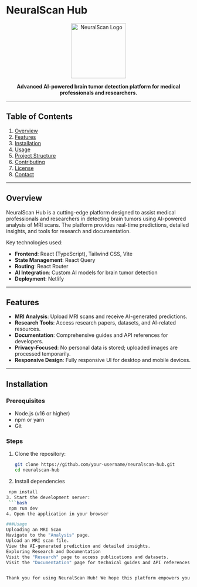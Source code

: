 # NeuralScan Hub

<p align="center">
  <img src="https://via.placeholder.com/150" alt="NeuralScan Logo" width="150"/>
</p>

<p align="center">
  <strong>Advanced AI-powered brain tumor detection platform for medical professionals and researchers.</strong>
</p>

---

## Table of Contents

1. [Overview](#overview)
2. [Features](#features)
3. [Installation](#installation)
4. [Usage](#usage)
5. [Project Structure](#project-structure)
6. [Contributing](#contributing)
7. [License](#license)
8. [Contact](#contact)

---

## Overview

NeuralScan Hub is a cutting-edge platform designed to assist medical professionals and researchers in detecting brain tumors using AI-powered analysis of MRI scans. The platform provides real-time predictions, detailed insights, and tools for research and documentation.

Key technologies used:
- **Frontend**: React (TypeScript), Tailwind CSS, Vite
- **State Management**: React Query
- **Routing**: React Router
- **AI Integration**: Custom AI models for brain tumor detection
- **Deployment**: Netlify

---

## Features

- **MRI Analysis**: Upload MRI scans and receive AI-generated predictions.
- **Research Tools**: Access research papers, datasets, and AI-related resources.
- **Documentation**: Comprehensive guides and API references for developers.
- **Privacy-Focused**: No personal data is stored; uploaded images are processed temporarily.
- **Responsive Design**: Fully responsive UI for desktop and mobile devices.

---

## Installation

### Prerequisites

- Node.js (v16 or higher)
- npm or yarn
- Git

### Steps

1. Clone the repository:
   ```bash
   git clone https://github.com/your-username/neuralscan-hub.git
   cd neuralscan-hub

2. Install dependencies
  ```bash
   npm install
3. Start the development server:
   ```bash
   npm run dev     
4. Open the application in your browser

###Usage
Uploading an MRI Scan
Navigate to the "Analysis" page.
Upload an MRI scan file.
View the AI-generated prediction and detailed insights.
Exploring Research and Documentation
Visit the "Research" page to access publications and datasets.
Visit the "Documentation" page for technical guides and API references.


Thank you for using NeuralScan Hub! We hope this platform empowers you to make meaningful contributions to the field of medical research. If you find this project useful, please consider giving it a ⭐ on GitHub!

